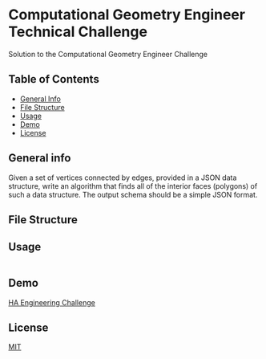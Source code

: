 # Computational Geometry Engineer Technical Challenge

Solution to the Computational Geometry Engineer Challenge

## Table of Contents

- [General Info](#general-info)
- [File Structure](#file-structure)
- [Usage](#usage)
- [Demo](#demo)
- [License](#license)

## General info

Given a set of vertices connected by edges, provided in a JSON data structure, write an algorithm that finds all of the interior faces (polygons) of such a data structure. The output schema should be a simple JSON format.

## File Structure

## Usage

```javascript

```

## Demo

[HA Engineering Challenge](https://ha-computational-engineering-challenge.netlify.app/)

## License

[MIT](https://choosealicense.com/licenses/mit/)
